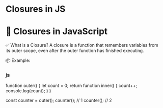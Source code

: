 # Closures in JS
# 🔐 Closures in JavaScript

✅ What is a Closure?
A closure is a function that remembers variables from its outer scope, even after the outer function has finished executing.

📦 Example:

### js
function outer() {
  let count = 0;
  return function inner() {
    count++;
    console.log(count);
  }
}

const counter = outer();
counter(); // 1
counter(); // 2
